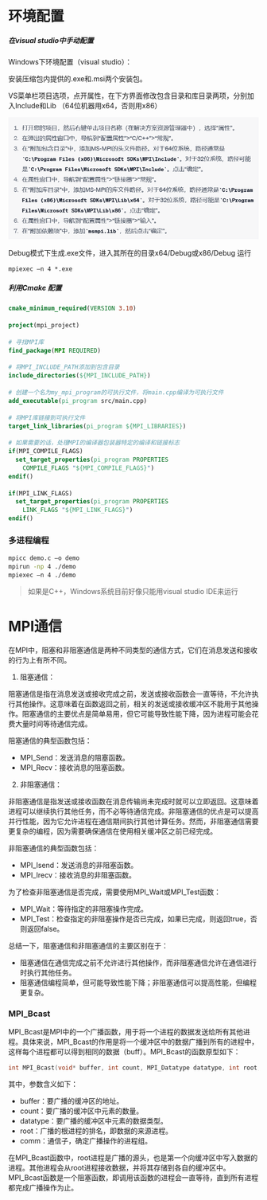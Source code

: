 # 环境配置

##### 在visual studio中手动配置

Windows下环境配置（visual studio）：

安装压缩包内提供的.exe和.msi两个安装包。

VS菜单栏项目选项，点开属性，在下方界面修改包含目录和库目录两项，分别加入Include和Lib （64位机器用x64，否则用x86）

![](./MPI配置.png)

Debug模式下生成.exe文件，进入其所在的目录x64/Debug或x86/Debug 运行

```
mpiexec –n 4 *.exe
```

##### 利用Cmake 配置

```cmake
cmake_minimum_required(VERSION 3.10)

project(mpi_project)

# 寻找MPI库
find_package(MPI REQUIRED)

# 将MPI_INCLUDE_PATH添加到包含目录
include_directories(${MPI_INCLUDE_PATH})

# 创建一个名为my_mpi_program的可执行文件，将main.cpp编译为可执行文件
add_executable(pi_program src/main.cpp)

# 将MPI库链接到可执行文件
target_link_libraries(pi_program ${MPI_LIBRARIES})

# 如果需要的话，处理MPI的编译器包装器特定的编译和链接标志
if(MPI_COMPILE_FLAGS)
  set_target_properties(pi_program PROPERTIES
    COMPILE_FLAGS "${MPI_COMPILE_FLAGS}")
endif()

if(MPI_LINK_FLAGS)
  set_target_properties(pi_program PROPERTIES
    LINK_FLAGS "${MPI_LINK_FLAGS}")
endif()
```

### 多进程编程

```sh
mpicc demo.c –o demo
mpirun -np 4 ./demo
mpiexec –n 4 ./demo
```

> 如果是C++，Windows系统目前好像只能用visual studio IDE来运行
>

# MPI通信

在MPI中，阻塞和非阻塞通信是两种不同类型的通信方式，它们在消息发送和接收的行为上有所不同。

1. 阻塞通信：

阻塞通信是指在消息发送或接收完成之前，发送或接收函数会一直等待，不允许执行其他操作。这意味着在函数返回之前，相关的发送或接收缓冲区不能用于其他操作。阻塞通信的主要优点是简单易用，但它可能导致性能下降，因为进程可能会花费大量时间等待通信完成。

阻塞通信的典型函数包括：

- MPI_Send：发送消息的阻塞函数。
- MPI_Recv：接收消息的阻塞函数。

2. 非阻塞通信：

非阻塞通信是指发送或接收函数在消息传输尚未完成时就可以立即返回。这意味着进程可以继续执行其他任务，而不必等待通信完成。非阻塞通信的优点是可以提高并行性能，因为它允许进程在通信期间执行其他计算任务。然而，非阻塞通信需要更复杂的编程，因为需要确保通信在使用相关缓冲区之前已经完成。

非阻塞通信的典型函数包括：

- MPI_Isend：发送消息的非阻塞函数。
- MPI_Irecv：接收消息的非阻塞函数。

为了检查非阻塞通信是否完成，需要使用MPI_Wait或MPI_Test函数：

- MPI_Wait：等待指定的非阻塞操作完成。
- MPI_Test：检查指定的非阻塞操作是否已完成，如果已完成，则返回true，否则返回false。

总结一下，阻塞通信和非阻塞通信的主要区别在于：

- 阻塞通信在通信完成之前不允许进行其他操作，而非阻塞通信允许在通信进行时执行其他任务。
- 阻塞通信编程简单，但可能导致性能下降；非阻塞通信可以提高性能，但编程更复杂。

### MPI_Bcast

MPI_Bcast是MPI中的一个广播函数，用于将一个进程的数据发送给所有其他进程。具体来说，MPI_Bcast的作用是将一个缓冲区中的数据广播到所有的进程中，这样每个进程都可以得到相同的数据（buff）。MPI_Bcast的函数原型如下：

```cpp
int MPI_Bcast(void* buffer, int count, MPI_Datatype datatype, int root, MPI_Comm comm)
```

其中，参数含义如下：

- buffer：要广播的缓冲区的地址。
- count：要广播的缓冲区中元素的数量。
- datatype：要广播的缓冲区中元素的数据类型。
- root：广播的根进程的排名，即数据的来源进程。
- comm：通信子，确定广播操作的进程组。

在MPI_Bcast函数中，root进程是广播的源头，也是第一个向缓冲区中写入数据的进程。其他进程会从root进程接收数据，并将其存储到各自的缓冲区中。MPI_Bcast函数是一个阻塞函数，即调用该函数的进程会一直等待，直到所有进程都完成广播操作为止。